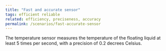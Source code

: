 ```yaml
---
title: "Fast and accurate sensor"
tags: efficient reliable
related: efficiency, preciseness, accuracy
permalink: /scenarios/fast-accurate-sensor
---
```


<div class="quality-requirement" markdown="1">
The temperature sensor measures the temperature of the floating liquid at least 5 times per second, with a precision of 0.2 decrees Celsius.
</div><br>



